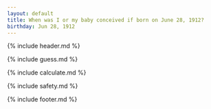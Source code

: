 ```yaml
---
layout: default
title: When was I or my baby conceived if born on June 28, 1912?
birthday: Jun 28, 1912
---
```


{% include header.md %}

{% include guess.md %}

{% include calculate.md %}

{% include safety.md %}

{% include footer.md %}



